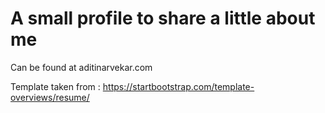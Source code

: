 # A small profile to share a little about me

Can be found at aditinarvekar.com


Template taken from : https://startbootstrap.com/template-overviews/resume/